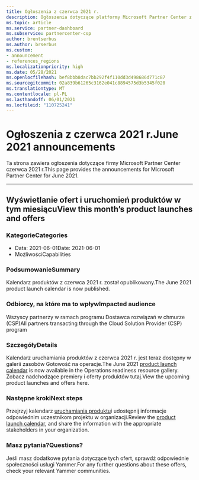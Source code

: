 ```yaml
---
title: Ogłoszenia z czerwca 2021 r.
description: Ogłoszenia dotyczące platformy Microsoft Partner Center z czerwca 2021 r., w tym nowe możliwości, promocje, oferty, rynki lub zmiany istniejących ofert.
ms.topic: article
ms.service: partner-dashboard
ms.subservice: partnercenter-csp
author: brentserbus
ms.author: brserbus
ms.custom:
- announcement
- references_regions
ms.localizationpriority: high
ms.date: 05/28/2021
ms.openlocfilehash: bef8bbb8dac7bb292f4f110dd3d498686d771c87
ms.sourcegitcommit: 02a839b61265c3162e041c8894575d3b5345f020
ms.translationtype: MT
ms.contentlocale: pl-PL
ms.lasthandoff: 06/01/2021
ms.locfileid: "110725241"
---
```

# <a name="june-2021-announcements"></a><span data-ttu-id="250b8-103">Ogłoszenia z czerwca 2021 r.</span><span class="sxs-lookup"><span data-stu-id="250b8-103">June 2021 announcements</span></span>

<span data-ttu-id="250b8-104">Ta strona zawiera ogłoszenia dotyczące firmy Microsoft Partner Center czerwca 2021 r.</span><span class="sxs-lookup"><span data-stu-id="250b8-104">This page provides the announcements for Microsoft Partner Center for June 2021.</span></span>

________________
## <a name="view-this-months-product-launches-and-offers"></a><a name="1"></a><span data-ttu-id="250b8-105">Wyświetlanie ofert i uruchomień produktów w tym miesiącu</span><span class="sxs-lookup"><span data-stu-id="250b8-105">View this month’s product launches and offers</span></span>

### <a name="categories"></a><span data-ttu-id="250b8-106">Kategorie</span><span class="sxs-lookup"><span data-stu-id="250b8-106">Categories</span></span>

- <span data-ttu-id="250b8-107">Data: 2021-06-01</span><span class="sxs-lookup"><span data-stu-id="250b8-107">Date: 2021-06-01</span></span>
- <span data-ttu-id="250b8-108">Możliwości</span><span class="sxs-lookup"><span data-stu-id="250b8-108">Capabilities</span></span>
 
### <a name="summary"></a><span data-ttu-id="250b8-109">Podsumowanie</span><span class="sxs-lookup"><span data-stu-id="250b8-109">Summary</span></span>

<span data-ttu-id="250b8-110">Kalendarz produktów z czerwca 2021 r. został opublikowany.</span><span class="sxs-lookup"><span data-stu-id="250b8-110">The June 2021 product launch calendar is now published.</span></span>

### <a name="impacted-audience"></a><span data-ttu-id="250b8-111">Odbiorcy, na które ma to wpływ</span><span class="sxs-lookup"><span data-stu-id="250b8-111">Impacted audience</span></span>

<span data-ttu-id="250b8-112">Wszyscy partnerzy w ramach programu Dostawca rozwiązań w chmurze (CSP)</span><span class="sxs-lookup"><span data-stu-id="250b8-112">All partners transacting through the Cloud Solution Provider (CSP) program</span></span>

### <a name="details"></a><span data-ttu-id="250b8-113">Szczegóły</span><span class="sxs-lookup"><span data-stu-id="250b8-113">Details</span></span>

<span data-ttu-id="250b8-114">Kalendarz uruchamiania produktów z [](https://partner.microsoft.com/resources/collection/product-launch-calendar-collection#/) czerwca 2021 r. jest teraz dostępny w galerii zasobów Gotowość na operacje.</span><span class="sxs-lookup"><span data-stu-id="250b8-114">The June 2021 [product launch calendar](https://partner.microsoft.com/resources/collection/product-launch-calendar-collection#/) is now available in the Operations readiness resource gallery.</span></span> <span data-ttu-id="250b8-115">Zobacz nadchodzące premiery i oferty produktów tutaj.</span><span class="sxs-lookup"><span data-stu-id="250b8-115">View the upcoming product launches and offers here.</span></span>

### <a name="next-steps"></a><span data-ttu-id="250b8-116">Następne kroki</span><span class="sxs-lookup"><span data-stu-id="250b8-116">Next steps</span></span>

<span data-ttu-id="250b8-117">Przejrzyj kalendarz [uruchamiania produktu](https://partner.microsoft.com/resources/collection/product-launch-calendar-collection#/)i udostępnij informacje odpowiednim uczestnikom projektu w organizacji.</span><span class="sxs-lookup"><span data-stu-id="250b8-117">Review the [product launch calendar](https://partner.microsoft.com/resources/collection/product-launch-calendar-collection#/), and share the information with the appropriate stakeholders in your organization.</span></span>  

### <a name="questions"></a><span data-ttu-id="250b8-118">Masz pytania?</span><span class="sxs-lookup"><span data-stu-id="250b8-118">Questions?</span></span>

<span data-ttu-id="250b8-119">Jeśli masz dodatkowe pytania dotyczące tych ofert, sprawdź odpowiednie społeczności usługi Yammer.</span><span class="sxs-lookup"><span data-stu-id="250b8-119">For any further questions about these offers, check your relevant Yammer communities.</span></span> 